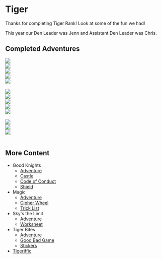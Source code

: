 # Tiger

Thanks for completing Tiger Rank! Look at some of the fun we had!

This year our Den Leader was Jenn and Assistant Den Leader was Chris.

## Completed Adventures

<div class="grid">
    <div class="pill-parent">
        <img src="/img/loops/tiger/17_100.png" />
    </div>
    <div class="pill-parent">
        <img src="/img/loops/tiger/1_100.png" />
    </div>
    <div class="pill-parent">
        <img src="/img/loops/tiger/11_100.png" />
    </div>
    <div class="pill-parent">
        <img src="/img/loops/tiger/2_100.png" />
    </div>
    <div class="pill-parent">
        <img src="/img/loops/tiger/3_100.png" />
    </div>
</div>
<br />

<div class="grid">
    <div class="pill-parent">
        <img src="/img/loops/tiger/5_100.png" />
    </div>
    <div class="pill-parent">
        <img src="/img/loops/tiger/14_100.png" />
    </div>
    <div class="pill-parent">
        <img src="/img/loops/tiger/7_100.png" />
    </div>
    <div class="pill-parent">
        <img src="/img/loops/tiger/4_100.png" />
    </div>
    <div class="pill-parent">
        <img src="/img/loops/tiger/15_100.png" />
    </div>
</div>
<br />

<div class="grid">
    <div class="pill-parent">
        <img src="/img/loops/tiger/16_100.png" />
    </div>
    <div class="pill-parent">
        <img src="/img/loops/tiger/13_100.png" />
    </div>
    <div class="pill-parent">
        <img src="/img/loops/tiger/6_100.png" />
    </div>
</div>
<br />

## More Content

* Good Knights
    * [Adventure](https://1drv.ms/w/s!Amnwl-PZ2kHpkoQlcHcE9dwW-4rE6A)
    * [Castle](https://1drv.ms/w/s!Amnwl-PZ2kHpkoQjcHcE9dwW-4rE6A)
    * [Code of Conduct](https://1drv.ms/w/s!Amnwl-PZ2kHpkoQpcHcE9dwW-4rE6A)
    * [Shield](https://1drv.ms/w/s!Amnwl-PZ2kHpkoQncHcE9dwW-4rE6A)
* Magic
    * [Adventure](https://1drv.ms/w/s!Amnwl-PZ2kHpkopqcHcE9dwW-4rE6A)
    * [Cipher Wheel](https://1drv.ms/w/s!Amnwl-PZ2kHpkopscHcE9dwW-4rE6A)
    * [Trick List](https://1drv.ms/w/s!Amnwl-PZ2kHpkop0cHcE9dwW-4rE6A)
* Sky's the Limit
    * [Adventure](https://1drv.ms/w/s!Amnwl-PZ2kHpkpNVcHcE9dwW-4rE6A)
    * [Worksheet](https://1drv.ms/w/s!Amnwl-PZ2kHpkpNXcHcE9dwW-4rE6A)
* Tiger Bites
    * [Adventure](https://1drv.ms/w/s!Amnwl-PZ2kHpkoc3cHcE9dwW-4rE6A)
    * [Good Bad Game](https://1drv.ms/w/s!Amnwl-PZ2kHpkoc8cHcE9dwW-4rE6A)
    * [Stickers](https://1drv.ms/w/s!Amnwl-PZ2kHpkoc6cHcE9dwW-4rE6A)
* [Tigeriffic](https://1drv.ms/w/s!Amnwl-PZ2kHpko4AcHcE9dwW-4rE6A)
